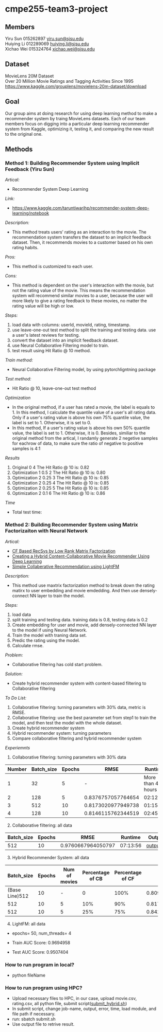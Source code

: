 # cmpe255-team3-project

## Members
Yiru Sun 015262897 yiru.sun@sjsu.edu<br/>
Huiying Li 012289069 huiying.li@sjsu.edu<br/>
Xichao Wei 015324764 xichao.wei@sjsu.edu<br/>

## Dataset
MovieLens 20M Dataset<br/>
Over 20 Million Movie Ratings and Tagging Activities Since 1995<br/>
https://www.kaggle.com/grouplens/movielens-20m-dataset/download

## Goal
Our group aims at doing research for using deep learning method to make a recommender system by traing MovieLens datasets. Each of our team members focus on digging into a particular deep learning recommender system from Kaggle, optimizing it, testing it, and comparing the new result to the original one.

## Methods
### Method 1: Building Recommender System using Implicit Feedback (Yiru Sun)
*Artical:* 
* Recommender System Deep Learning

*Link:* 
* https://www.kaggle.com/taruntiwarihp/recommender-system-deep-learning/notebook

*Description:* 
* This method treats users’ rating as an interaction to the movie. The recommendation system transfers the dataset to an implicit feedback dataset. Then, it recommends movies to a customer based on his own rating habits.

*Pros:* 
* This method is customized to each user.

*Cons:* 
* This method is dependent on the user's interaction with the movie, but not the rating value of the movie. This means the recommendation system will recommend similar movies to a user, because the user will more likely to give a rating feedback to these movies, no matter the rating value will be high or low.

*Steps:* 
1. load data with columns: userId, movieId, rating, timestamp.
2. use leave-one-out test method to split the training and testing data. use a user's latest reviews for testing.
3. convert the dataset into an implicit feedback dataset.
4. use Neural Collaborative Filtering model to train.
5. test result using Hit Ratio @ 10 method.

*Train method:* 
* Neural Collaborative Filtering model, by using pytorchligntning package

*Test method:* 
* Hit Ratio @ 10, leave-one-out test method

*Optimization*
* In the original method, if a user has rated a movie, the label is equals to 1. In this method, I calculate the quantile value of a user's all rating data. Only if a user's rating value is above his own 75% quantile value, the label is set to 1. Otherwise, it is set to 0.
* In this method, If a user's rating value is above his own 50% quantile value, the label is set to 1. Otherwise, it is 0. Besides, similiar to the original method from the artical, I randamly generate 2 negetive samples for eachrow of data, to make sure the ratio of negative to positive samples is 4:1

*Results*
1. Original 0 4 The Hit Ratio @ 10 is: 0.82
2. Optimization 1 0.5 2 The Hit Ratio @ 10 is: 0.80
3. Optimization 2 0.25 3 The Hit Ratio @ 10 is: 0.85
4. Optimization 2 0.25 4 The Hit Ratio @ 10 is: 0.85
5. Optimization 2 0.25 5 The Hit Ratio @ 10 is: 0.85
6. Optimization 2 0.1 6 The Hit Ratio @ 10 is: 0.86

*Time*
* Total test time:


### Method 2: Building Recommender System using Matrix Factorizaiton with Neural Network
*Artical:* 
* [CF Based RecSys by Low Rank Matrix Factorization](https://www.kaggle.com/rajmehra03/cf-based-recsys-by-low-rank-matrix-factorization#Collaborative-Filtering-Based-Recommender-Systems-using-Low-Rank-Matrix-Factorization(User-&-Movie-Embeddings)-&-Neural-Network-in-Keras.)
* [Creating a Hybrid Content-Collaborative Movie Recommender Using Deep Learning](https://towardsdatascience.com/creating-a-hybrid-content-collaborative-movie-recommender-using-deep-learning-cc8b431618af)
* [Simple Collaberative Recommendation using LightFM](https://www.kaggle.com/panks03/simple-collaberative-recommendation-using-lightfm)


*Description:* 
* This method use maxtrix factorization method to break down the rating matirx to user embedding and movie emdedding. And then use densely-connect NN layer to train the model.

*Steps:* 
1. load data
2. split training and testing data. training data is 0.8, testing data is 0.2
3. Create embedding for user and movie, add densely-connected NN layer to the model if using Neural Network.
4. Train the model with traning data set.
5. Predic the rating using the model.
6. Calculate rmse.

*Problem:*
* Collaborative filtering has cold start problem.

*Solution:*
* Create hybrid recommender system with content-based filtering to Collaborative filtering

*To Do List:*
1. Collaborative filtering: turning parameters with 30% data, metric is RMSE.
2. Collaborative filtering: use the best parameter set from step1 to train the model, and then test the model with the whole dataset.
3. Create hybrid recommender system
4. Hybrid recommender system: turning parameters
5. Compare collaborative filtering and hybrid recommender system

*Experiemnts*
1. Collaborative filtering: turning parameters with 30% data

| Number | Batch_size  | Epochs | RMSE |  Runtime | Output
|--------|-------------|--------|------|----------|--|
|1|32|5|-|More than 4 hours||
|2|128|5|0.8376757057764654|02:12:45|[output_2](https://github.com/Charliewei6/cmpe255-team3-project/blob/main/output/output_2.png)
|3|512|10|0.8173020977949738|01:15:39|[output_3](https://github.com/Charliewei6/cmpe255-team3-project/blob/main/output/output_3.png)
|4|128|10|0.8146115762344519|02:45:02|[output_4](https://github.com/Charliewei6/cmpe255-team3-project/blob/main/output/output_4.png)

2. Collaborative filtering: all data

 Batch_size  | Epochs | RMSE |  Runtime | Output
-------------|--------|------|----------|--|
512|10|0.9760667964050797|07:13:56|[output_5](https://github.com/Charliewei6/cmpe255-team3-project/blob/main/output/output_5.png)

3. Hybrid Recommender System: all data

 Batch_size  | Epochs | Num of movies | Percentage of CB | Percentage of CF | RMSE |  Runtime | Output
-------------|--------|------|----------|--|--|--|--|
(Base Line)512|10|-|0|100%|0.8098864027483295|11:49:06|[hybrid_2](https://github.com/Charliewei6/cmpe255-team3-project/blob/main/output/hybrid_2.png)
512|10|5|10%|90%|0.817477271184282|
512|10|5|25%|75%|0.8423216447352478|

4. LightFM: all data

* epochs= 50, num_threads= 4

* Train AUC Score: 0.9694958
* Test AUC Score: 0.9507404

### How to run program in local?
* python fileName

### How to run program using HPC?
* Upload necessary files to HPC, in our case, upload movie.csv, rating.csv, all python file, submit script([submit_hybrid.sh](https://github.com/Charliewei6/cmpe255-team3-project/blob/main/submit_hybrid.sh))
* In submit script, change job-name, output, error, time, load module, and file path if necessary.
* run: sbatch submit.sh
* Use output file to retrive result.
